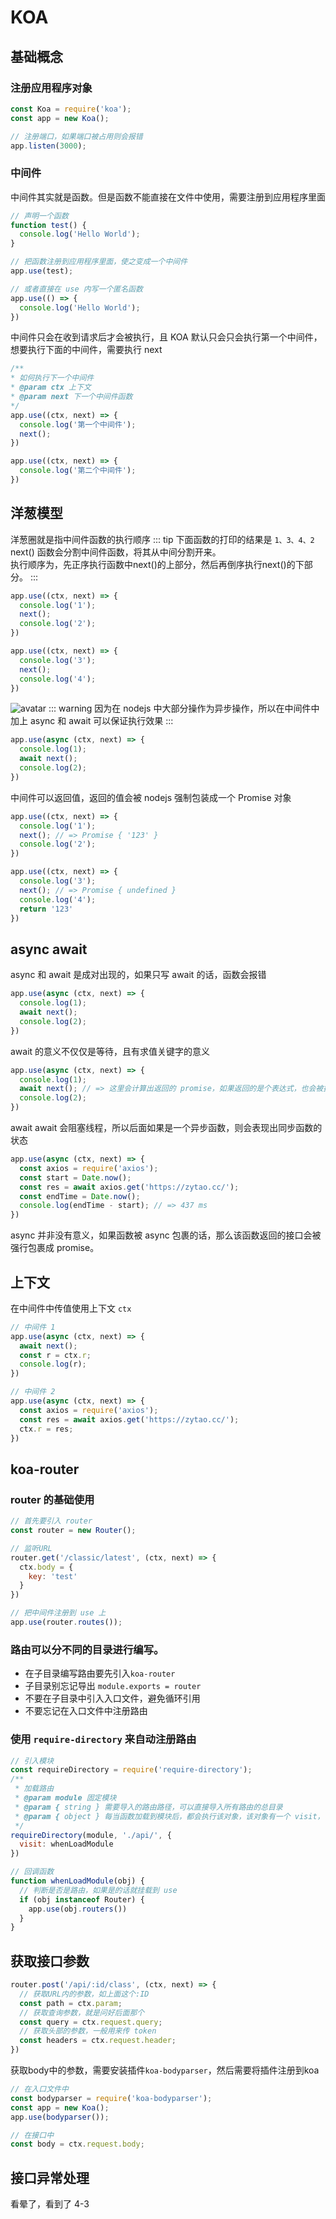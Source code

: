 # KOA

## 基础概念
### 注册应用程序对象
```js
const Koa = require('koa');
const app = new Koa();

// 注册端口，如果端口被占用则会报错
app.listen(3000);
```

### 中间件
中间件其实就是函数。但是函数不能直接在文件中使用，需要注册到应用程序里面
```js
// 声明一个函数
function test() {
  console.log('Hello World');
}

// 把函数注册到应用程序里面，使之变成一个中间件
app.use(test);

// 或者直接在 use 内写一个匿名函数
app.use(() => {
  console.log('Hello World');
})
```
中间件只会在收到请求后才会被执行，且 KOA 默认只会只会执行第一个中间件，想要执行下面的中间件，需要执行 next
```js
/**
* 如何执行下一个中间件
* @param ctx 上下文
* @param next 下一个中间件函数
*/
app.use((ctx, next) => {
  console.log('第一个中间件');
  next();
})

app.use((ctx, next) => {
  console.log('第二个中间件');
})
```

## 洋葱模型
洋葱圈就是指中间件函数的执行顺序
::: tip
下面函数的打印的结果是 ```1、3、4、2  ```
<br />
next() 函数会分割中间件函数，将其从中间分割开来。
<br />
执行顺序为，先正序执行函数中next()的上部分，然后再倒序执行next()的下部分。
:::

```js
app.use((ctx, next) => {
  console.log('1');
  next();
  console.log('2');
})

app.use((ctx, next) => {
  console.log('3');
  next();
  console.log('4');
})
```
![avatar](https://camo.githubusercontent.com/d80cf3b511ef4898bcde9a464de491fa15a50d06/68747470733a2f2f7261772e6769746875622e636f6d2f66656e676d6b322f6b6f612d67756964652f6d61737465722f6f6e696f6e2e706e67)
::: warning
因为在 nodejs 中大部分操作为异步操作，所以在中间件中加上 async 和 await 可以保证执行效果
:::
```js
app.use(async (ctx, next) => {
  console.log(1);
  await next();
  console.log(2);
})
```

中间件可以返回值，返回的值会被 nodejs 强制包装成一个 Promise 对象
```js
app.use((ctx, next) => {
  console.log('1');
  next(); // => Promise { '123' }
  console.log('2');
})

app.use((ctx, next) => {
  console.log('3');
  next(); // => Promise { undefined }
  console.log('4');
  return '123'
})
```

## async await
async 和 await 是成对出现的，如果只写 await 的话，函数会报错
```js
app.use(async (ctx, next) => {
  console.log(1);
  await next();
  console.log(2);
})
```
await 的意义不仅仅是等待，且有求值关键字的意义
```js
app.use(async (ctx, next) => {
  console.log(1);
  await next(); // => 这里会计算出返回的 promise，如果返回的是个表达式，也会被执行
  console.log(2);
})
```
await  await 会阻塞线程，所以后面如果是一个异步函数，则会表现出同步函数的状态
```js 
app.use(async (ctx, next) => {
  const axios = require('axios');
  const start = Date.now();
  const res = await axios.get('https://zytao.cc/');
  const endTime = Date.now();
  console.log(endTime - start); // => 437 ms
})
```
async 并非没有意义，如果函数被 async 包裹的话，那么该函数返回的接口会被强行包裹成 promise。

## 上下文
在中间件中传值使用上下文 `ctx`
```js {4}
// 中间件 1
app.use(async (ctx, next) => {
  await next();
  const r = ctx.r;
  console.log(r);
})
```
```js {5}
// 中间件 2
app.use(async (ctx, next) => {
  const axios = require('axios');
  const res = await axios.get('https://zytao.cc/');
  ctx.r = res;
})
```

## koa-router

### router 的基础使用
```js
// 首先要引入 router
const router = new Router();

// 监听URL
router.get('/classic/latest', (ctx, next) => {
  ctx.body = {
    key: 'test'
  }
})

// 把中间件注册到 use 上
app.use(router.routes());
```

### 路由可以分不同的目录进行编写。
  - 在子目录编写路由要先引入`koa-router`
  - 子目录别忘记导出 `module.exports = router`
  - 不要在子目录中引入入口文件，避免循环引用
  - 不要忘记在入口文件中注册路由

### 使用 `require-directory` 来自动注册路由
```js 
// 引入模块
const requireDirectory = require('require-directory');
/**
 * 加载路由
 * @param module 固定模块
 * @param { string } 需要导入的路由路径，可以直接导入所有路由的总目录
 * @param { object } 每当函数加载到模块后，都会执行该对象，该对象有一个 visit，他可以接受一个函数。
 */
requireDirectory(module, './api/', {
  visit: whenLoadModule
})

// 回调函数
function whenLoadModule(obj) {
  // 判断是否是路由，如果是的话就挂载到 use
  if (obj instanceof Router) {
    app.use(obj.routers())
  }
}
```

## 获取接口参数
```js
router.post('/api/:id/class', (ctx, next) => {
  // 获取URL内的参数，如上面这个:ID
  const path = ctx.param;
  // 获取查询参数，就是问好后面那个
  const query = ctx.request.query;
  // 获取头部的参数，一般用来传 token
  const headers = ctx.request.header;
})

```
获取body中的参数，需要安装插件`koa-bodyparser`，然后需要将插件注册到koa
```js
// 在入口文件中
const bodyparser = require('koa-bodyparser');
const app = new Koa();
app.use(bodyparser());

// 在接口中
const body = ctx.request.body;
```

## 接口异常处理
看晕了，看到了 4-3